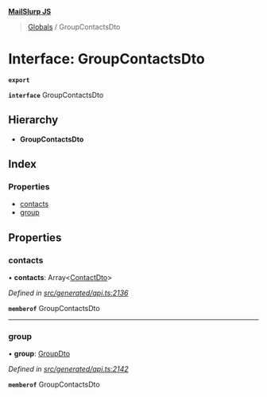 **[MailSlurp JS](../README.md)**

> [Globals](../README.md) / GroupContactsDto

# Interface: GroupContactsDto

**`export`** 

**`interface`** GroupContactsDto

## Hierarchy

* **GroupContactsDto**

## Index

### Properties

* [contacts](groupcontactsdto.md#contacts)
* [group](groupcontactsdto.md#group)

## Properties

### contacts

•  **contacts**: Array\<[ContactDto](contactdto.md)>

*Defined in [src/generated/api.ts:2136](https://github.com/mailslurp/mailslurp-client/blob/a8663d0/src/generated/api.ts#L2136)*

**`memberof`** GroupContactsDto

___

### group

•  **group**: [GroupDto](groupdto.md)

*Defined in [src/generated/api.ts:2142](https://github.com/mailslurp/mailslurp-client/blob/a8663d0/src/generated/api.ts#L2142)*

**`memberof`** GroupContactsDto
